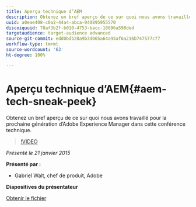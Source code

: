 ```yaml
---
title: Aperçu technique d’AEM
description: Obtenez un bref aperçu de ce sur quoi nous avons travaillé pour la prochaine génération d’Adobe Experience Manager dans cette conférence technique.
uuid: a0eae408-c0a2-44a4-abca-040895955570
discoiquuid: 78af3b2f-b010-4753-bacc-18696a598ded
targetaudience: target-audience advanced
source-git-commit: edd0bdb28a9b3d065a64a95af6a216b747577c77
workflow-type: tm+mt
source-wordcount: '63'
ht-degree: 100%

---
```


# Aperçu technique d’AEM{#aem-tech-sneak-peek}

Obtenez un bref aperçu de ce sur quoi nous avons travaillé pour la prochaine génération d’Adobe Experience Manager dans cette conférence technique.

>[!VIDEO](https://video.tv.adobe.com/v/19384/?quality=9)

*Présenté le 21 janvier 2015*

**Présenté par :**

* Gabriel Walt, chef de produit, Adobe

**Diapositives du présentateur**

[Obtenir le fichier](assets/aem-technical-sneak-peek.pdf)
<!--
[Get back to the Overview](https://helpx.adobe.com/experience-manager/kt/eseminars/gems/aem-index.html)
-->
